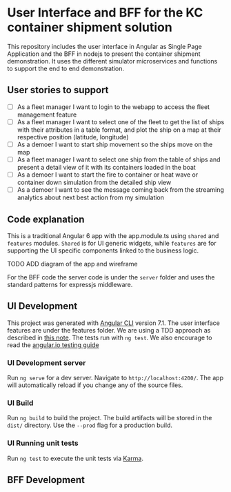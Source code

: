 # User Interface and BFF for the KC container shipment solution

This repository includes the user interface in Angular as Single Page Application and the BFF in nodejs to present the container shipment demonstration. It uses the different simulator microservices and functions to support the end to end demonstration.

## User stories to support

- [ ] As a fleet manager I want to login to the webapp to access the fleet management feature
- [ ] As a fleet manager I want to select one of the fleet to get the list of ships with their attributes in a table format, and plot the ship on a map at their respective position (latitude, longitude)
- [ ] As a demoer I want to start ship movement so the ships move on the map
- [ ] As a fleet manager I want to select one ship from the table of ships and present a detail view of it with its containers loaded in the boat
- [ ] As a demoer I want to start the fire to container or heat wave or container down simulation from the detailed ship view
- [ ] As a demoer I want to see the message coming back from the streaming analytics about next best action from my simulation

## Code explanation

This is a traditional Angular 6 app with the app.module.ts using `shared` and `features` modules. `Shared` is for UI generic widgets, while `features` are for supporting the UI specific components linked to the business logic.

TODO ADD diagram of the app and wireframe 

For the BFF code the server code is under the `server` folder and uses the standard patterns for expressjs middleware. 

## UI Development

This project was generated with [Angular CLI](https://github.com/angular/angular-cli) version 7.1. The user interface features are under the features folder. We are using a TDD approach as described in [this note](https://github.com/ibm-cloud-architecture/refarch-caseportal-app/blob/master/docs/tdd.md). The tests run with `ng test`. We also encourage to read the [angular.io testing guide](https://angular.io/guide/testing)

### UI Development server

Run `ng serve` for a dev server. Navigate to `http://localhost:4200/`. The app will automatically reload if you change any of the source files.

### UI Build

Run `ng build` to build the project. The build artifacts will be stored in the `dist/` directory. Use the `--prod` flag for a production build.

### UI Running unit tests

Run `ng test` to execute the unit tests via [Karma](https://karma-runner.github.io).

## BFF Development